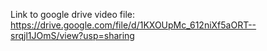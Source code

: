 Link to google drive video file: https://drive.google.com/file/d/1KXOUpMc_612niXf5aORT--srqjl1JOmS/view?usp=sharing